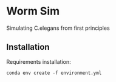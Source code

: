 
# Worm Sim
Simulating C.elegans from first principles


## Installation
Requirements installation:
```
conda env create -f environment.yml
```